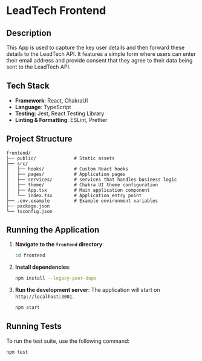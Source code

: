 # LeadTech Frontend

## Description

This App is used to capture the key user details and then forward these details to the LeadTech API. It features a simple form where users can enter their email address and provide consent that they agree to their data being sent to the LeadTech API.

## Tech Stack

- **Framework**: React, ChakraUI
- **Language**: TypeScript
- **Testing**: Jest, React Testing Library
- **Linting & Formatting**: ESLint, Prettier

## Project Structure

```
frontend/
├── public/              # Static assets
├── src/
│   ├── hooks/           # Custom React hooks
│   ├── pages/           # Application pages
│   ├── services/        # services that handles business logic
│   ├── theme/           # Chakra UI theme configuration
│   ├── App.tsx          # Main application component
│   └── index.tsx        # Application entry point
├── .env.example         # Example environment variables
├── package.json
└── tsconfig.json
```

## Running the Application

1.  **Navigate to the `frontend` directory**:
    ```sh
    cd frontend
    ```

2.  **Install dependencies**:
    ```sh
    npm install --legacy-peer-deps
    ```

3.  **Run the development server**:
    The application will start on `http://localhost:3001`.
    ```sh
    npm start
    ```

## Running Tests

To run the test suite, use the following command:

```sh
npm test
```
